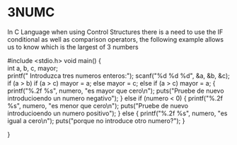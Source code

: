 # 3NUMC
In C Language when using Control Structures there is a need to use the IF conditional as well as comparison operators, the following example allows us to know which is the largest of 3 numbers

#include <stdio.h>
void main()
{   
    int a, b, c, mayor;     
    printf(" Introduzca tres numeros enteros:");
    scanf("%d %d %d", &a, &b, &c);
    if (a > b)
    if (a > c) mayor = a;
    else mayor = c;
    else
    if (a > c) mayor = a;
    {
       printf("%.2f %s", numero, "es mayor que cero\n");
       puts("Pruebe de nuevo introducioendo un numero negativo"); 
    }
    else if (numero < 0)
     {
       printf("%.2f %s", numero, "es menor que cero\n");
       puts("Pruebe de nuevo introducioendo un numero positivo"); 
    }
    else
     {
       printf("%.2f %s", numero, "es igual a cero\n");
       puts("porque no introduce otro numero?"); 
    }
    
}
